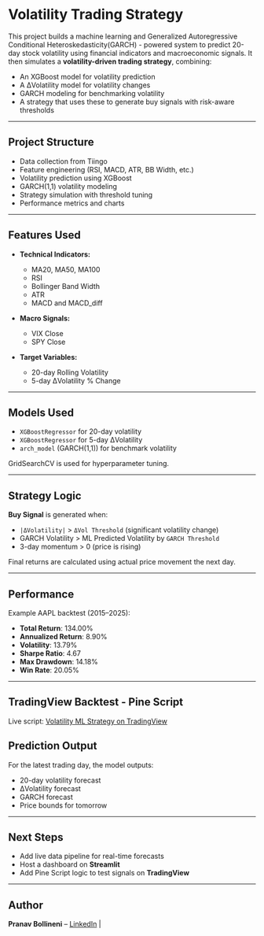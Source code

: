 # Volatility Trading Strategy

This project builds a machine learning and Generalized Autoregressive Conditional Heteroskedasticity(GARCH) - powered system to predict 20-day stock volatility using financial indicators and macroeconomic signals. It then simulates a **volatility-driven trading strategy**, combining:
- An XGBoost model for volatility prediction
- A ΔVolatility model for volatility changes
- GARCH modeling for benchmarking volatility
- A strategy that uses these to generate buy signals with risk-aware thresholds

---

## Project Structure

  - Data collection from Tiingo
  - Feature engineering (RSI, MACD, ATR, BB Width, etc.)
  - Volatility prediction using XGBoost
  - GARCH(1,1) volatility modeling
  - Strategy simulation with threshold tuning
  - Performance metrics and charts

---

## Features Used

- **Technical Indicators:**  
  - MA20, MA50, MA100  
  - RSI  
  - Bollinger Band Width  
  - ATR  
  - MACD and MACD_diff

- **Macro Signals:**  
  - VIX Close  
  - SPY Close

- **Target Variables:**  
  - 20-day Rolling Volatility  
  - 5-day ΔVolatility % Change

---

## Models Used

- `XGBoostRegressor` for 20-day volatility
- `XGBoostRegressor` for 5-day ΔVolatility
- `arch_model` (GARCH(1,1)) for benchmark volatility

GridSearchCV is used for hyperparameter tuning.

---

## Strategy Logic

**Buy Signal** is generated when:
- `|ΔVolatility|` > `ΔVol Threshold` (significant volatility change)
- GARCH Volatility > ML Predicted Volatility by `GARCH Threshold`
- 3-day momentum > 0 (price is rising)

Final returns are calculated using actual price movement the next day.

---

## Performance

Example AAPL backtest (2015–2025):

- **Total Return**: 134.00%  
- **Annualized Return**: 8.90%  
- **Volatility**: 13.79%  
- **Sharpe Ratio**: 4.67  
- **Max Drawdown**: 14.18%  
- **Win Rate**: 20.05%

---

## TradingView Backtest - Pine Script

 Live script: [Volatility ML Strategy on TradingView](https://www.tradingview.com/script/yLgQ6HBi-Volatility-ML-Strategy/)


## Prediction Output

For the latest trading day, the model outputs:

- 20-day volatility forecast
- ΔVolatility forecast
- GARCH forecast
- Price bounds for tomorrow

---

## Next Steps

- Add live data pipeline for real-time forecasts
- Host a dashboard on **Streamlit**
- Add Pine Script logic to test signals on **TradingView**

---

## Author

**Pranav Bollineni** – [LinkedIn](https://www.linkedin.com/in/bpranavb/) | 


